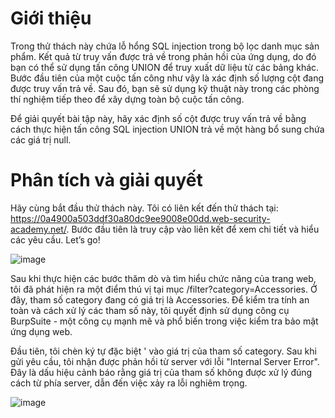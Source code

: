 # Giới thiệu 
Trong thử thách này chứa lỗ hổng SQL injection trong bộ lọc danh mục sản phẩm. Kết quả từ truy vấn được trả về trong phản hồi của ứng dụng, do đó bạn có thể sử dụng tấn công UNION để truy xuất dữ liệu từ các bảng khác. Bước đầu tiên của một cuộc tấn công như vậy là xác định số lượng cột đang được truy vấn trả về. Sau đó, bạn sẽ sử dụng kỹ thuật này trong các phòng thí nghiệm tiếp theo để xây dựng toàn bộ cuộc tấn công.

Để giải quyết bài tập này, hãy xác định số cột được truy vấn trả về bằng cách thực hiện tấn công SQL injection UNION trả về một hàng bổ sung chứa các giá trị null.

# Phân tích và giải quyết
Hãy cùng bắt đầu thử thách này. Tôi có liên kết đến thử thách tại: https://0a4900a503ddf30a80dc9ee9008e00dd.web-security-academy.net/. Bước đầu tiên là truy cập vào liên kết để xem chi tiết và hiểu các yêu cầu. Let’s go!

![image](https://github.com/user-attachments/assets/82c8393f-2ed3-42c8-897f-30863a128d4c)

Sau khi thực hiện các bước thăm dò và tìm hiểu chức năng của trang web, tôi đã phát hiện ra một điểm thú vị tại mục /filter?category=Accessories. Ở đây, tham số category đang có giá trị là Accessories. Để kiểm tra tính an toàn và cách xử lý các tham số này, tôi quyết định sử dụng công cụ BurpSuite - một công cụ mạnh mẽ và phổ biến trong việc kiểm tra bảo mật ứng dụng web.

Đầu tiên, tôi chèn ký tự đặc biệt ' vào giá trị của tham số category. Sau khi gửi yêu cầu, tôi nhận được phản hồi từ server với lỗi "Internal Server Error". Đây là dấu hiệu cảnh báo rằng giá trị của tham số không được xử lý đúng cách từ phía server, dẫn đến việc xảy ra lỗi nghiêm trọng.

![image](https://github.com/user-attachments/assets/a3c1e924-46cd-4aad-a4be-f898bd624240)

